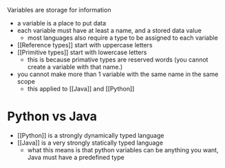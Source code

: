 Variables are storage for information
- a variable is a place to put data
- each variable must have at least a name, and a stored data value
	- most languages also require a type to be assigned to each variable
- [[Reference types]] start with uppercase letters
- [[Primitive types]] start with lowercase letters
	- this is because primative types are reserved words (you cannot create a variable with that name.)
- you cannot make more than 1 variable with the same name in the same scope
	- this applied to [[Java]] and [[Python]]
# Python vs Java
- [[Python]] is a strongly dynamically typed language
- [[Java]] is a very strongly statically typed language
	- what this means is that python variables can be anything you want, Java must have a predefined type
